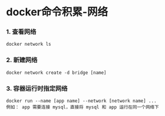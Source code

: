 # docker命令积累-网络

### 1. 查看网络

	docker network ls

### 2. 新建网络

	docker network create -d bridge [name]

### 3. 容器运行时指定网络

	docker run --name [app name] --network [network name] ...
    例如： app 需要连接 mysql，直接将 mysql 和 app 运行在同一个网络下